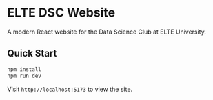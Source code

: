 # ELTE DSC Website

A modern React website for the Data Science Club at ELTE University.

## Quick Start

```bash
npm install
npm run dev
```

Visit `http://localhost:5173` to view the site.